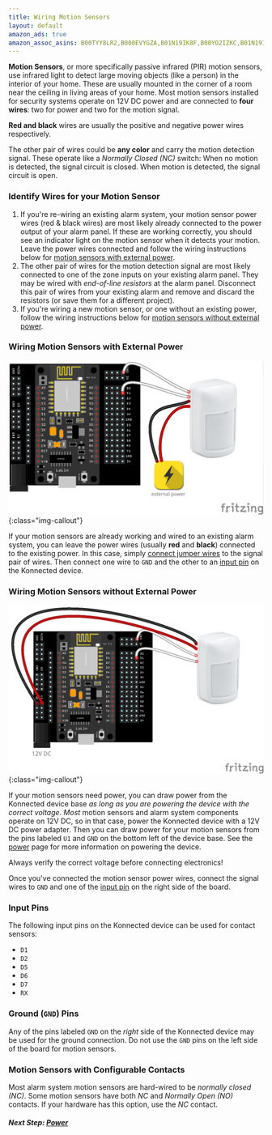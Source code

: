 ```yaml
---
title: Wiring Motion Sensors
layout: default
amazon_ads: true
amazon_assoc_asins: B00TYY8LR2,B000EVYGZA,B01N19IK8F,B00YO2IZKC,B01N19IK8F,B00N831XNE,B01L5ULRUA,B0738XJZHT
---
```


**Motion Sensors**, or more specifically passive infrared (PIR) motion sensors, use infrared light to detect large moving
objects (like a person) in the interior of your home. These are usually mounted in the corner of a room near the ceiling
in living areas of your home. Most motion sensors installed for security  systems operate on 12V DC power and are 
connected to **four wires**: two for power and two for the motion signal.
 
**Red and black** wires are usually the positive and negative power wires respectively.

The other pair of wires could be **any color** and carry the motion detection signal. These operate like a 
_Normally Closed (NC)_ switch: When no motion is detected, the signal circuit is closed. When motion is detected,
the signal circuit is open.

### Identify Wires for your Motion Sensor

1. If you're re-wiring an existing alarm system, your motion sensor power wires (red & black wires) are most likely 
already connected to the power output of your alarm panel. If these are working correctly, you should see an indicator
light on the motion sensor when it detects your motion. Leave the power wires connected and follow the wiring instructions
 below for [motion sensors with external power](#wiring-motion-sensors-with-external-power).
1. The other pair of wires for the motion detection signal are most likely connected to one of the zone inputs on your
existing alarm panel. They may be wired with _end-of-line resistors_ at the alarm panel. Disconnect this pair of wires 
from your existing alarm and remove and discard the resistors (or save them for a different project).
1. If you're wiring a new motion sensor, or one without an existing power, follow the wiring instructions below for 
[motion sensors without external power](#wiring-motion-sensors-without-external-power).

### Wiring Motion Sensors with External Power

![](/assets/images/motion-sensor-wiring-with-external-power-bb.png){:class="img-callout"}

If your motion sensors are already working and wired to an existing alarm system, you can leave the power wires (usually
**red** and **black**) connected to the existing power. In this case, simply [connect jumper wires](/security-alarm-system/wiring/connecting-jumpers)
 to the signal pair of wires. Then connect one wire to `GND` and the other to an [input pin](#input-pins) on the Konnected device. 

### Wiring Motion Sensors without External Power

![](/assets/images/motion-sensor-wiring-powered.png){:class="img-callout"}

If your motion sensors need power, you can draw power from the Konnected device base _as long as you are powering the
device with the correct voltage_. _Most_ motion sensors and alarm system components operate on 12V DC, so in that case,
power the Konnected device with a 12V DC power adapter. Then you can draw power for your motion sensors from the pins
labeled `U1` and `GND` on the bottom left of the device base. See the [power](/security-alarm-system/wiring/power) page for more
information on powering the device.

Always verify the correct voltage before connecting electronics!

Once you've connected the motion sensor power wires, connect the signal wires to `GND` and one of the 
[input pin](#input-pins) on the right side of the board.

### Input Pins

The following input pins on the Konnected device can be used for contact sensors:
* `D1`
* `D2`
* `D5`
* `D6`
* `D7`
* `RX`

### Ground (`GND`) Pins

Any of the pins labeled `GND` on the _right_ side of the Konnected device may be used for the ground
connection. Do not use the `GND` pins on the left side of the board for motion sensors.

### Motion Sensors with Configurable Contacts
 
Most alarm system motion sensors are hard-wired to be _normally closed (NC)_. Some motion sensors have both _NC_
and _Normally Open (NO)_ contacts. If your hardware has this option, use the _NC_ contact.

##### **Next Step:** [Power](/security-alarm-system/wiring/power)